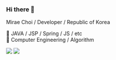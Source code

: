 ### Hi there 👋
Mirae Choi / Developer / Republic of Korea<br>

🔭 JAVA / JSP / Spring / JS / etc<br>
🌱 Computer Engineering / Algorithm

<a href="mailto:pnenv@naver.com" target="_blank"><img src="https://img.shields.io/badge/Email-0BC904?style=flat-square&logo=Mail.Ru&logoColor=white&link=mailto:pnenv@naver.com"/></a>
<a href="https://github.com/MiraeChoi" target="_blank"><img src="https://img.shields.io/badge/GitHub-181717?style=flat-square&logo=GitHub&logoColor=white&link=https://github.com/MiraeChoi"/></a>
<!--
**MiraeChoi/MiraeChoi** is a ✨ _special_ ✨ repository because its `README.md` (this file) appears on your GitHub profile.

Here are some ideas to get you started:

- 🔭 I’m currently working on ...
- 🌱 I’m currently learning ...
- 👯 I’m looking to collaborate on ...
- 🤔 I’m looking for help with ...
- 💬 Ask me about ...
- 📫 How to reach me: ...
- 😄 Pronouns: ...
- ⚡ Fun fact: ...
-->
